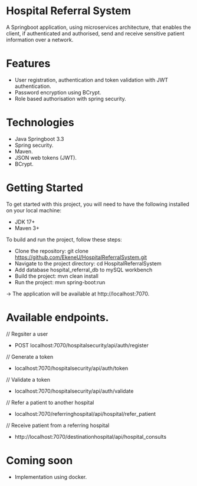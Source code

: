 # Hospital Referral System
A Springboot application, using microservices architecture, that enables the client, if authenticated and authorised, send and receive sensitive patient information over a network. 

# Features
* User registration, authentication and token validation with JWT authentication.
* Password encryption using BCrypt.
* Role based authorisation with spring security.

# Technologies
* Java Springboot 3.3
* Spring security.
* Maven.
* JSON web tokens (JWT).
* BCrypt.

# Getting Started

 To get started with this project, you will need to have the following installed on your local machine:

   * JDK 17+
   * Maven 3+

To build and run the project, follow these steps:

   * Clone the repository: git clone https://github.com/EkeneU/HospitalReferralSystem.git
   * Navigate to the project directory: cd HospitalReferralSystem
   * Add database hospital_referral_db to mySQL workbench
   * Build the project: mvn clean install
   * Run the project: mvn spring-boot:run

-> The application will be available at http://localhost:7070.


# Available endpoints.


  // Regsiter a user
 * POST localhost:7070/hospitalsecurity/api/auth/register


  // Generate a token
 * localhost:7070/hospitalsecurity/api/auth/token


  // Validate a token
 * localhost:7070/hospitalsecurity/api/auth/validate


  // Refer a patient to another hospital
 * localhost:7070/referringhospital/api/hospital/refer_patient


  // Receive patient from a referring hospital
 * http://localhost:7070/destinationhospital/api/hospital_consults

# Coming soon
* Implementation using docker.
